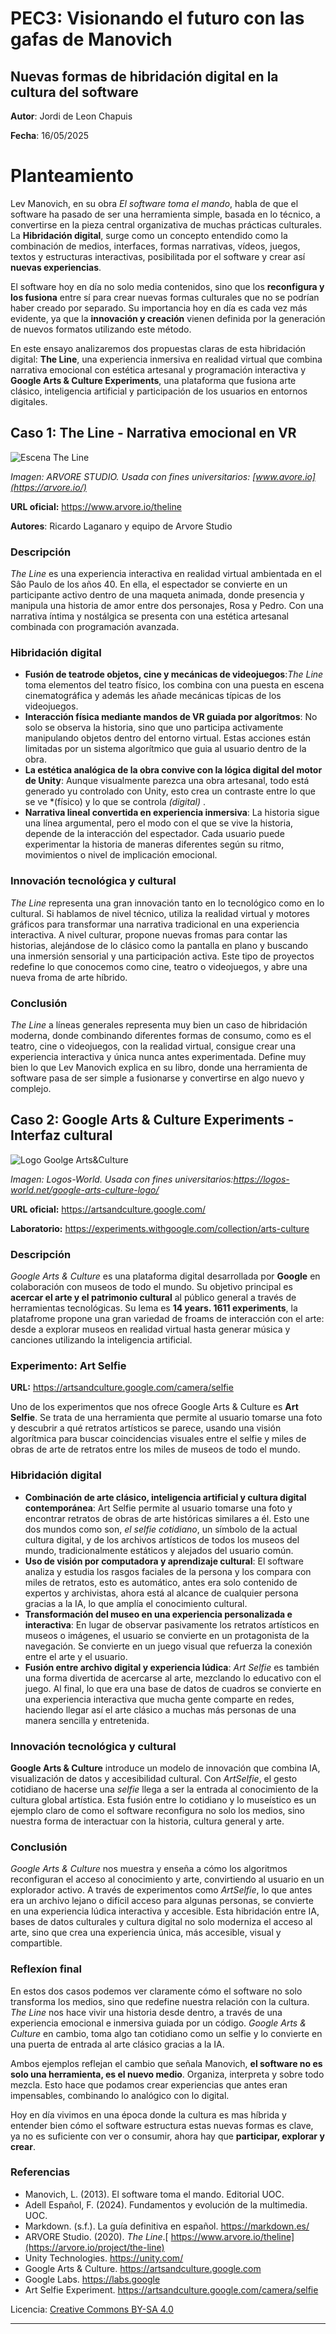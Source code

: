 # PEC3: Visionando el futuro con las gafas de Manovich 

## Nuevas formas de hibridación digital en la cultura del software


**Autor**: Jordi de Leon Chapuis

**Fecha**: 16/05/2025

# Planteamiento

Lev Manovich, en su obra *El software toma el mando*, habla de que el software ha pasado de ser una herramienta simple, basada en lo técnico, a convertirse en la pieza central organizativa de muchas prácticas culturales. La **Hibridación digital**, surge como un concepto entendido como la combinación de medios, interfaces, formas narrativas, vídeos, juegos, textos y estructuras interactivas, posibilitada por el software y crear así **nuevas experiencias**.

El software hoy en día no solo media contenidos, sino que los **reconfigura y los fusiona** entre sí para crear nuevas formas culturales que no se podrían haber creado por separado. Su importancia hoy en día es cada vez más evidente, ya que la **innovación y creación** vienen definida por la generación de nuevos formatos utilizando este método.

En este ensayo analizaremos dos propuestas claras de esta hibridación digital: **The Line**, una experiencia inmersiva en realidad virtual que combina narrativa emocional con estética artesanal y programación interactiva y **Google Arts & Culture Experiments**, una plataforma que fusiona arte clásico, inteligencia artificial y participación de los usuarios en entornos digitales.

## Caso 1: The Line - Narrativa emocional en VR


![Escena The Line](https://github.com/user-attachments/assets/b5286427-0515-46f3-901d-1844c80d0ef1)



*Imagen: ARVORE STUDIO. Usada con fines universitarios: [www.avore.io](https://arvore.io/)*

**URL oficial:** [https://www.arvore.io/theline ](https://arvore.io/project/the-line)

**Autores**: Ricardo Laganaro y equipo de Arvore Studio

### Descripción

*The Line* es una experiencia interactiva en realidad virtual ambientada en el Sâo Paulo de los años 40. En ella, el espectador se convierte en un participante activo dentro de una maqueta animada, donde presencia y manipula una historia de amor entre dos personajes, Rosa y Pedro. Con una narrativa íntima y nostálgica se presenta con una estética artesanal combinada con programación avanzada.

### Hibridación digital

- **Fusión de teatrode objetos, cine y mecánicas de videojuegos**:*The Line* toma elementos del teatro físico, los combina con una puesta en escena cinematográfica y además les añade mecánicas típicas de los videojuegos.
- **Interacción física mediante mandos de VR guiada por algorítmos**: No solo se observa la historia, sino que uno participa activamente manipulando objetos dentro del entorno virtual. Estas acciones están limitadas por un sistema algorítmico que guia al usuario dentro de la obra.
- **La estética analógica de la obra convive con la lógica digital del motor de Unity**: Aunque visualmente parezca una obra artesanal, todo está generado yu controlado con Unity, esto crea un contraste entre lo que se ve *(físico) y lo que se controla *(digital)* .
- **Narrativa lineal convertida en experiencia inmersiva**: La historia sigue una línea argumental, pero el modo con el que se vive la historia, depende de la interacción del espectador. Cada usuario puede experimentar la historia de maneras diferentes según su ritmo, movimientos o nivel de implicación emocional.


### Innovación tecnológica y cultural

*The Line* representa una gran innovación tanto en lo tecnológico como en lo cultural. Si hablamos de nivel técnico, utiliza la realidad virtual y motores gráficos para transformar una narrativa tradicional en una experiencia interactiva. A nivel culturar, propone nuevas fromas para contar las historias, alejándose de lo clásico como la pantalla en plano y buscando una inmersión sensorial y una participación activa. Este tipo de proyectos redefine lo que conocemos como cine, teatro o videojuegos, y abre una nueva froma de arte híbrido.


### Conclusión

*The Line* a líneas generales representa muy bien un caso de hibridación moderna, donde combinando diferentes formas de consumo, como es el teatro, cine o videojuegos, con la realidad virtual, consigue crear una experiencia interactiva y única nunca antes experimentada. Define muy bien lo que Lev Manovich explica en su libro, donde una herramienta de software pasa de ser simple a fusionarse y convertirse en algo nuevo y complejo.

## Caso 2: Google Arts & Culture Experiments - Interfaz cultural

![Logo Goolge Arts&Culture](https://static.wikia.nocookie.net/logopedia/images/3/37/Google-Arts-Culture-Logo.png/revision/latest/scale-to-width-down/1000?cb=20241012145112)


*Imagen: Logos-World. Usada con fines universitarios:https://logos-world.net/google-arts-culture-logo/*

**URL oficial:** https://artsandculture.google.com/  

**Laboratorio:** https://experiments.withgoogle.com/collection/arts-culture

### Descripción

*Google Arts & Culture* es una plataforma digital desarrollada por **Google** en colaboración con museos de todo el mundo. Su objetivo principal es **acercar el arte y el patrimonio cultural** al público general a través de herramientas tecnológicas. Su lema es **14 years. 1611 experiments**, la platafrome propone una gran variedad de froams de interacción con el arte: desde a explorar museos en realidad virtual hasta generar música y canciones utilizando la inteligencia artificial.

### Experimento: Art Selfie
**URL:** https://artsandculture.google.com/camera/selfie

Uno de los experimentos que nos ofrece Google Arts & Culture es **Art Selfie**. Se trata de una herramienta que permite al usuario tomarse una foto y descubrir a qué retratos artísticos se parece, usando una visión algorítmica para buscar coincidencias visuales entre el selfie y miles de obras de arte de retratos entre los miles de museos de todo el mundo.

### Hibridación digital

- **Combinación de arte clásico, inteligencia artificial y cultura digital contemporánea**: Art Selfie permite al usuario tomarse una foto y encontrar retratos de obras de arte históricas similares a él. Esto une dos mundos como son, *el selfie cotidiano*, un símbolo de la actual cultura digital, y de los archivos artísticos de todos los museos del mundo, tradicionalmente estáticos y alejados del usuario común.
- **Uso de visión por computadora y aprendizaje cultural**: El software analiza y estudia los rasgos faciales de la persona y los compara con miles de retratos, esto es automático, antes era solo contenido de expertos y archivistas, ahora está al alcance de cualquier persona gracias a la IA, lo que amplía el conocimiento cultural.
- **Transformación del museo en una experiencia personalizada e interactiva**: En lugar de observar pasivamente los retratos artísticos en museos o imágenes, el usuario se convierte en un protagonista de la navegación. Se convierte en un juego visual que refuerza la conexión entre el arte y el usuario.
- **Fusión entre archivo digital y experiencia lúdica**: *Art Selfie* es también una forma divertida de acercarse al arte, mezclando lo educativo con el juego. Al final, lo que era una base de datos de cuadros se convierte en una experiencia interactiva que mucha gente comparte en redes, haciendo llegar así el arte clásico a muchas más personas de una manera sencilla y entretenida.


### Innovación tecnológica y cultural

**Google Arts & Culture** introduce un modelo de innovación que combina IA, visualización de datos y accesibilidad cultural. Con *ArtSelfie*, el gesto cotidiano de hacerse una *selfie* llega a ser la entrada al conocimiento de la cultura global artística. Esta fusión entre lo cotidiano y lo museístico es un ejemplo claro de como el software reconfigura no solo los medios, sino nuestra forma de interactuar con la historia, cultura general y arte.


### Conclusión

*Google Arts & Culture* nos muestra y enseña a cómo los algoritmos reconfiguran el acceso al conocimiento y arte, convirtiendo al usuario en un explorador activo. A través de experimentos como *ArtSelfie*, lo que antes era un archivo lejano o difícil acceso para algunas personas, se convierte en una experiencia lúdica interactiva y accesible. Esta hibridación entre IA, bases de datos culturales y cultura digital no solo moderniza el acceso al arte, sino que crea una experiencia única, más accesible, visual y compartible.


### Reflexíon final

En estos dos casos podemos ver claramente cómo el software no solo transforma los medios, sino que redefine nuestra relación con la cultura. *The Line* nos hace vivir una historia desde dentro, a través de una experiencia emocional e inmersiva guiada por un código. *Google Arts & Culture* en cambio, toma algo tan cotidiano como un selfie y lo convierte en una puerta de entrada al arte clásico gracias a la IA. 

Ambos ejemplos reflejan el cambio que señala Manovich, **el software no es solo una herramienta, es el nuevo medio**. Organiza, interpreta y sobre todo mezcla. Esto hace que podamos crear experiencias que antes eran impensables, combinando lo analógico con lo digital. 

Hoy en día vivimos en una época donde la cultura es mas híbrida y entender bien cómo el software estructura estas nuevas formas es clave, ya no es suficiente con ver o consumir, ahora hay que  **participar, explorar y crear**.

### Referencias

- Manovich, L. (2013). El software toma el mando. Editorial UOC.
- Adell Español, F. (2024). Fundamentos y evolución de la multimedia. UOC.
- Markdown. (s.f.). La guía definitiva en español. https://markdown.es/
- ARVORE Studio. (2020). *The Line*.[ https://www.arvore.io/theline](https://arvore.io/project/the-line)
- Unity Technologies. https://unity.com/
- Google Arts & Culture. https://artsandculture.google.com
- Google Labs. https://labs.google
- Art Selfie Experiment. https://artsandculture.google.com/camera/selfie
  


Licencia: [Creative Commons BY-SA 4.0](https://creativecommons.org/licenses/by-sa/4.0/)


---

